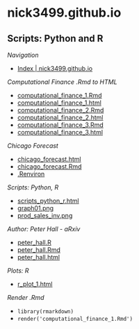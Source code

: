 # nick3499.github.io
## Scripts: Python and R
_Navigation_
 - [Index | nick3499.github.io](https://nick3499.github.io/)

_Computational Finance .Rmd to HTML_
 - [computational_finance_1.Rmd](https://github.com/nick3499/nick3499.github.io/blob/master/computational_finance_1.Rmd)
 - [computational_finance_1.html](https://github.com/nick3499/nick3499.github.io/blob/master/computational_finance_1.html)
 - [computational_finance_2.Rmd](https://github.com/nick3499/nick3499.github.io/blob/master/computational_finance_2.Rmd)
 - [computational_finance_2.html](https://github.com/nick3499/nick3499.github.io/blob/master/computational_finance_2.html)
 - [computational_finance_3.Rmd](https://github.com/nick3499/nick3499.github.io/blob/master/computational_finance_3.Rmd)
 - [computational_finance_3.html](https://github.com/nick3499/nick3499.github.io/blob/master/computational_finance_3.html)

_Chicago Forecast_
 - [chicago_forecast.html](https://nick3499.github.io/chicago_forecast.html)
 - [chicago_forecast.Rmd](https://github.com/nick3499/nick3499.github.io/blob/master/chicago_forecast.Rmd)
 - [.Renviron](https://github.com/nick3499/nick3499.github.io/blob/master/.Renviron)

_Scripts: Python, R_
 - [scripts_python_r.html](https://nick3499.github.io/scripts_python_r.html)
 - [graph01.png](https://github.com/nick3499/nick3499.github.io/blob/master/graph01.png)
 - [prod_sales_inv.png](https://github.com/nick3499/nick3499.github.io/blob/master/prod_sales_inv.png)
 
_Author: Peter Hall - aRxiv_
 - [peter_hall.R](https://github.com/nick3499/nick3499.github.io/blob/master/peter_hall.R)
 - [peter_hall.Rmd](https://github.com/nick3499/nick3499.github.io/blob/master/peter_hall.Rmd)
 - [peter_hall.html](https://nick3499.github.io/peter_hall.html)

_Plots: R_
 - [r_plot_1.html](https://nick3499.github.io/r_plot_1.html)
 
_Render .Rmd_
 - `library(rmarkdown)`
 - `render('computational_finance_1.Rmd')`
